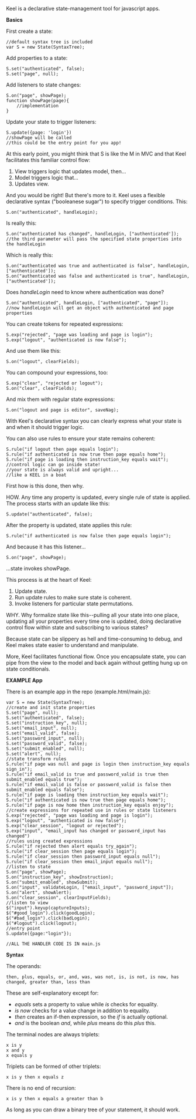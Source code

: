 Keel is a declarative state-management tool for javascript apps.

__Basics__

First create a state: 

    //default syntax tree is included
    var S = new State(SyntaxTree);

Add properties to a state:

    S.set("authenticated", false);
    S.set("page", null);

Add listeners to state changes:

    S.on("page", showPage);
    function showPage(page){
        //implementation
    }

Update your state to trigger listeners: 

    S.update({page: 'login'})
    //showPage will be called
    //this could be the entry point for you app!

At this early point, you might think that S is like the M in MVC and that Keel facilitates this familiar control flow:

1. View triggers logic that updates model, then...
2. Model triggers logic that...
3. Updates view. 

And you would be right! But there's more to it. Keel uses a flexible declarative syntax ("booleanese sugar") to specify trigger conditions. This:

    S.on("authenticated", handleLogin);

Is really this:

    S.on("authenticated has changed", handleLogin, ["authenticated']);
    //the third parameter will pass the specified state properties into the handleLogin

Which is really this:

    S.on("authenticated was true and authenticated is false", handleLogin, ["authenticated']);
    S.on("authenticated was false and authenticated is true", handleLogin, ["authenticated']);

Does _handleLogin_ need to know where authentication was done?

    S.on("authenticated", handleLogin, ["authenticated", "page"]);
    //now handleLogin will get an object with authenticated and page properties

You can create tokens for repeated expressions:

    S.exp("rejected", "page was loading and page is login");
    S.exp("logout", "authenticated is now false");

And use them like this:

    S.on("logout", clearFields);

You can compound your expressions, too:

    S.exp("clear", "rejected or logout");
    S.on("clear", clearFields);

And mix them with regular state expressions:

    S.on("logout and page is editor", saveNag);

With Keel's declarative syntax you can clearly express what your state is and when it should trigger logic. 

You can also use rules to ensure your state remains coherent:

    S.rule("if logout then page equals login");
    S.rule("if authenticated is now true then page equals home");
    S.rule("if page is loading then instruction_key equals wait");
    //control logic can go inside state!
    //your state is always valid and upright...
    //like a KEEL in a boat

First how is this done, then why.

HOW. Any time any property is updated, every single rule of state is applied. The process starts with an update like this: 

    S.update("authenticated", false);

After the property is updated, state applies this rule:

    S.rule("if authenticated is now false then page equals login");

And because it has this listener...

    S.on("page", showPage);

...state invokes showPage. 

This process is at the heart of Keel:

1. Update state.
2. Run update rules to make sure state is coherent.
3. Invoke listeners for particular state permutations. 

WHY. Why formalize state like this--pulling all your state into one place, updating all your properties every time one is updated, doing declarative control flow within state and subscribing to various states?

Because state can be slippery as hell and time-consuming to debug, and Keel makes state easier to understand and manipulate. 

More, Keel facilitates functional flow. Once you encapsulate state, you can pipe from the view to the model and back again without getting hung up on state conditionals.

__EXAMPLE App__

There is an example app in the repo (example.html/main.js): 

    var S = new State(SyntaxTree);
    //create and init state properties
    S.set("page", null);
    S.set("authenticated", false);
    S.set("instruction_key", null);
    S.set("email_input", null);
    S.set("email_valid", false);
    S.set("password_input", null);
    S.set("password_valid", false);
    S.set("submit_enabled", null);
    S.set("alert", null);
    //state transform rules
    S.rule("if page was null and page is login then instruction_key equals sign_in");
    S.rule("if email_valid is true and password_valid is true then submit_enabled equals true");
    S.rule("if email_valid is false or password_valid is false then submit_enabled equals false");
    S.rule("if page is loading then instruction_key equals wait");
    S.rule("if authenticated is now true then page equals home");
    S.rule("if page is now home then instruction_key equals enjoy");
    //create expressions for repeated use in rules or state listeners
    S.exp("rejected", "page was loading and page is login");
    S.exp("logout", "authenticated is now false");
    S.exp("clear_session", "logout or rejected");
    S.exp("input", "email_input has changed or password_input has changed")
    //rules using created expressions
    S.rule("if rejected then alert equals try_again");
    S.rule("if clear_session then page equals login");
    S.rule("if clear_session then password_input equals null");
    S.rule("if clear_session then email_input equals null");
    //listen to state
    S.on("page", showPage);
    S.on("instruction_key", showInstruction);
    S.on("submit_enabled", showSubmit);
    S.on("input", validateLogin, ["email_input", "password_input"]);
    S.on("alert", showAlert);
    S.on("clear_session", clearInputFields);
    //listen to view
    $("input").keyup(captureInputs);
    $("#good_login").click(goodLogin);
    $("#bad_login").click(badLogin);
    $("#logout").click(logout);
    //entry point
    S.update({page:"login"});

    //ALL THE HANDLER CODE IS IN main.js

__Syntax__

The operands:

    then, plus, equals, or, and, was, was not, is, is not, is now, has changed, greater than, less than

These are self-explanatory except for:

   + _equals_ sets a property to value while _is_ checks for equality.
   + _is now_ checks for a value change in addition to equality.
   + _then_ creates an if-then expression, so the _if_ is actually optional.
   + _and_ is the boolean _and_, while _plus_ means do this _plus_ this.

The terminal nodes are always triplets:

    x is y 
    x and y
    x equals y

Triplets can be formed of other triplets:

    x is y then x equals z

There is no end of recursion:

    x is y then x equals a greater than b

As long as you can draw a binary tree of your statement, it should work. 
































